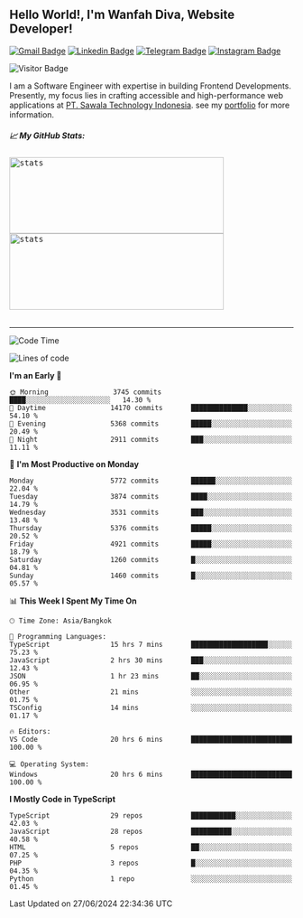 ## Hello World!, I'm Wanfah Diva, Website Developer!

[![Gmail Badge](https://img.shields.io/badge/-Gmail-white?style=plastic&logo=Gmail&link=mailto:aditputrafirmansyah@gmail.com)](mailto:wanfahdivaa@gmail.com)
[![Linkedin Badge](https://img.shields.io/badge/-LinkedIn-blue?style=plastic&logo=Linkedin&link=https://www.linkedin.com/in/aditputrafirmansyah/)](https://www.linkedin.com/in/wanfahdiva/)
[![Telegram Badge](https://img.shields.io/badge/-Telegram-blue?style=plastic&logo=telegram&link=https://t.me/Adithya_13)](https://t.me/wanfahdiva)
[![Instagram Badge](https://img.shields.io/badge/-Instagram-white?style=plastic&logo=instagram&link=https://www.instagram.com/adithya_firmansyahputra/)](https://www.instagram.com/wnfhdva/)

![Visitor Badge](https://visitor-badge.laobi.icu/badge?page_id=wanfahdiva.wanfahdiva)

<p>
I am a Software Engineer with expertise in building Frontend Developments.
Presently, my focus lies in crafting accessible and high-performance web applications at  <a href="https://sawala/tech" target="_blank">PT. Sawala Technology Indonesia</a>. see my <a href="https://wanfahdiva.me" target="_blank">portfolio</a> for more information.
</p>

<h5 align="left">
  
📈 **My GitHub Stats:**

</h5>

<div align="left">
<kbd>
    <img height="135em" width="380em" alt="stats" src="https://github-readme-streak-stats.herokuapp.com?user=wanfahdiva&theme=tokyonight_duo&hide_border=true&dates=27DDC9" />
</kbd>
<kbd>
    <img height="135em" width="380em" alt="stats" src="https://github-readme-activity-graph.vercel.app/graph?username=wanfahdiva&theme=react&hide_title=true"></kbd>
</div>

<br />

---

<!--START_SECTION:waka-->
![Code Time](http://img.shields.io/badge/Code%20Time-725%20hrs%2058%20mins-blue)

![Lines of code](https://img.shields.io/badge/From%20Hello%20World%20I%27ve%20Written-18.7%20million%20lines%20of%20code-blue)

**I'm an Early 🐤** 

```text
🌞 Morning                3745 commits        ████░░░░░░░░░░░░░░░░░░░░░   14.30 % 
🌆 Daytime                14170 commits       ██████████████░░░░░░░░░░░   54.10 % 
🌃 Evening                5368 commits        █████░░░░░░░░░░░░░░░░░░░░   20.49 % 
🌙 Night                  2911 commits        ███░░░░░░░░░░░░░░░░░░░░░░   11.11 % 
```
📅 **I'm Most Productive on Monday** 

```text
Monday                   5772 commits        ██████░░░░░░░░░░░░░░░░░░░   22.04 % 
Tuesday                  3874 commits        ████░░░░░░░░░░░░░░░░░░░░░   14.79 % 
Wednesday                3531 commits        ███░░░░░░░░░░░░░░░░░░░░░░   13.48 % 
Thursday                 5376 commits        █████░░░░░░░░░░░░░░░░░░░░   20.52 % 
Friday                   4921 commits        █████░░░░░░░░░░░░░░░░░░░░   18.79 % 
Saturday                 1260 commits        █░░░░░░░░░░░░░░░░░░░░░░░░   04.81 % 
Sunday                   1460 commits        █░░░░░░░░░░░░░░░░░░░░░░░░   05.57 % 
```


📊 **This Week I Spent My Time On** 

```text
🕑︎ Time Zone: Asia/Bangkok

💬 Programming Languages: 
TypeScript               15 hrs 7 mins       ███████████████████░░░░░░   75.23 % 
JavaScript               2 hrs 30 mins       ███░░░░░░░░░░░░░░░░░░░░░░   12.43 % 
JSON                     1 hr 23 mins        ██░░░░░░░░░░░░░░░░░░░░░░░   06.95 % 
Other                    21 mins             ░░░░░░░░░░░░░░░░░░░░░░░░░   01.75 % 
TSConfig                 14 mins             ░░░░░░░░░░░░░░░░░░░░░░░░░   01.17 % 

🔥 Editors: 
VS Code                  20 hrs 6 mins       █████████████████████████   100.00 % 

💻 Operating System: 
Windows                  20 hrs 6 mins       █████████████████████████   100.00 % 
```

**I Mostly Code in TypeScript** 

```text
TypeScript               29 repos            ███████████░░░░░░░░░░░░░░   42.03 % 
JavaScript               28 repos            ██████████░░░░░░░░░░░░░░░   40.58 % 
HTML                     5 repos             ██░░░░░░░░░░░░░░░░░░░░░░░   07.25 % 
PHP                      3 repos             █░░░░░░░░░░░░░░░░░░░░░░░░   04.35 % 
Python                   1 repo              ░░░░░░░░░░░░░░░░░░░░░░░░░   01.45 % 
```




 Last Updated on 27/06/2024 22:34:36 UTC
<!--END_SECTION:waka-->
